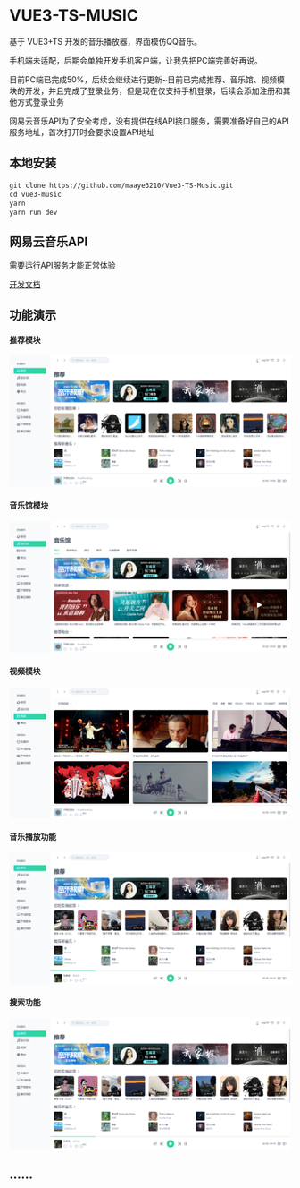 

# VUE3-TS-MUSIC

基于 VUE3+TS 开发的音乐播放器，界面模仿QQ音乐。

手机端未适配，后期会单独开发手机客户端，让我先把PC端完善好再说。

目前PC端已完成50%，后续会继续进行更新~目前已完成推荐、音乐馆、视频模块的开发，并且完成了登录业务，但是现在仅支持手机登录，后续会添加注册和其他方式登录业务

网易云音乐API为了安全考虑，没有提供在线API接口服务，需要准备好自己的API服务地址，首次打开时会要求设置API地址


## 本地安装

```
git clone https://github.com/maaye3210/Vue3-TS-Music.git
cd vue3-music
yarn
yarn run dev
```

## 网易云音乐API

需要运行API服务才能正常体验

[开发文档](https://binaryify.github.io/NeteaseCloudMusicApi)

## 功能演示

#### 推荐模块

![](https://github.com/maaye3210/Vue3-TS-Music/blob/master/ui/%E6%8E%A8%E8%8D%90%E6%A8%A1%E5%9D%97.png)

#### 音乐馆模块

![](https://github.com/maaye3210/Vue3-TS-Music/blob/master/ui/%E9%9F%B3%E4%B9%90%E9%A6%86%E6%A8%A1%E5%9D%97.png)

#### 视频模块

![](https://github.com/maaye3210/Vue3-TS-Music/blob/master/ui/视频模块.png)

#### 音乐播放功能

![](https://github.com/maaye3210/Vue3-TS-Music/blob/master/ui/音乐播放功能.png)

#### 搜索功能

![](https://github.com/maaye3210/Vue3-TS-Music/blob/master/ui/%E9%9F%B3%E4%B9%90%E6%92%AD%E6%94%BE%E5%8A%9F%E8%83%BD.png)

## ......

